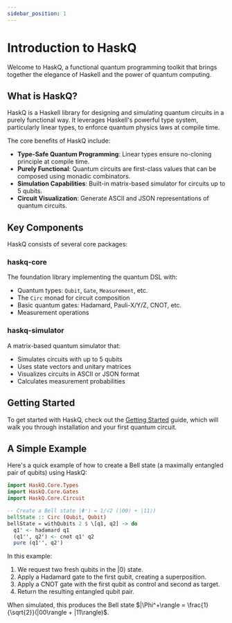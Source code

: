 ```yaml
---
sidebar_position: 1
---
```


# Introduction to HaskQ

Welcome to HaskQ, a functional quantum programming toolkit that brings together the elegance of Haskell and the power of quantum computing.

## What is HaskQ?

HaskQ is a Haskell library for designing and simulating quantum circuits in a purely functional way. It leverages Haskell's powerful type system, particularly linear types, to enforce quantum physics laws at compile time.

The core benefits of HaskQ include:

- **Type-Safe Quantum Programming**: Linear types ensure no-cloning principle at compile time.
- **Purely Functional**: Quantum circuits are first-class values that can be composed using monadic combinators.
- **Simulation Capabilities**: Built-in matrix-based simulator for circuits up to 5 qubits.
- **Circuit Visualization**: Generate ASCII and JSON representations of quantum circuits.

## Key Components

HaskQ consists of several core packages:

### haskq-core

The foundation library implementing the quantum DSL with:

- Quantum types: `Qubit`, `Gate`, `Measurement`, etc.
- The `Circ` monad for circuit composition
- Basic quantum gates: Hadamard, Pauli-X/Y/Z, CNOT, etc.
- Measurement operations

### haskq-simulator

A matrix-based quantum simulator that:

- Simulates circuits with up to 5 qubits
- Uses state vectors and unitary matrices
- Visualizes circuits in ASCII or JSON format
- Calculates measurement probabilities

## Getting Started

To get started with HaskQ, check out the [Getting Started](getting-started) guide, which will walk you through installation and your first quantum circuit.

## A Simple Example

Here's a quick example of how to create a Bell state (a maximally entangled pair of qubits) using HaskQ:

```haskell
import HaskQ.Core.Types
import HaskQ.Core.Gates
import HaskQ.Core.Circuit

-- Create a Bell state |Φ⁺⟩ = 1/√2 (|00⟩ + |11⟩)
bellState :: Circ (Qubit, Qubit)
bellState = withQubits 2 $ \[q1, q2] -> do
  q1' <- hadamard q1
  (q1'', q2') <- cnot q1' q2
  pure (q1'', q2')
```

In this example:
1. We request two fresh qubits in the $|0\rangle$ state.
2. Apply a Hadamard gate to the first qubit, creating a superposition.
3. Apply a CNOT gate with the first qubit as control and second as target.
4. Return the resulting entangled qubit pair.

When simulated, this produces the Bell state $|\Phi^+\rangle = \frac{1}{\sqrt{2}}(|00\rangle + |11\rangle)$. 